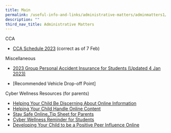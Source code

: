 ```yaml
---
title: Main
permalink: /useful-info-and-links/administrative-matters/adminmatters1/
description: ""
third_nav_title: Administrative Matters
---
```

CCA

* [CCA Schedule 2023](/files/cca%20daily%20schedule%202023-7feb.pdf) (correct as of 7 Feb)

Miscellaneous
* [2023 Group Personal Accident Insurance for Students (Updated 4 Jan 2023)](/files/Product%20Fact%20Sheet%20Year%202023_GPA%20Product%20Fact%20Sheet%20for%202023.pdf)

* [Recommended Vehicle Drop-o[](/files/Recommended%20Drop%20Off%20Point.pdf)ff Point]

Cyber Wellness Resources (for parents)
* [Helping Your Child Be Discerning About Online Information](/files/Helping%20your%20Child%20be%20Discerning%20about%20Online%20Infor.pdf)
* [Helping Your Child Handle Online Content](/files/Helping%20Your%20Child%20Handle%20Online%20Content.pdf)
* [Stay Safe Online_Tip Sheet for Parents](/files/Stay%20safe%20online_Tip%20sheet%20for%20parents.pdf)
* [Cyber Wellness Reminder for Students](/files/Cyber%20Wellness_Reminder%20for%20Students.pdf)
* [Developing Your Child to be a Positive Peer Influence Online](/files/Developing%20your%20child%20to%20be%20a%20positive%20peer%20influence%20online.pdf)